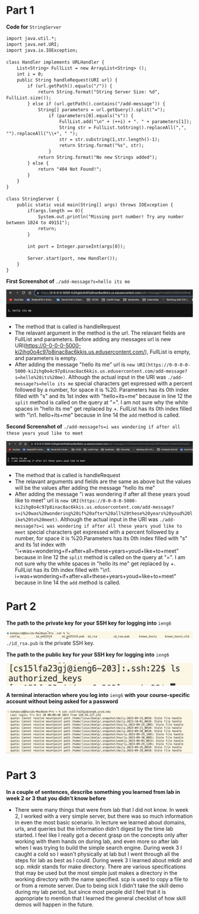 # **Part 1**

**Code for** `StringServer`

```
import java.util.*;
import java.net.URI;
import java.io.IOException;

class Handler implements URLHandler {
    List<String> FullList = new ArrayList<String> ();
    int i = 0;
    public String handleRequest(URI url) {
        if (url.getPath().equals("/")) {
            return String.format("String Server Size: %d", FullList.size());
        } else if (url.getPath().contains("/add-message")) {
            String[] parameters = url.getQuery().split("=");
                if (parameters[0].equals("s")) {
                    FullList.add("\n" + (++i) + ". " + parameters[1]);
                    String str = FullList.toString().replaceAll(",", "").replaceAll("\\+", " ");
                    str = str.substring(1,str.length()-1);
                    return String.format("%s", str);
                }
            return String.format("No new Strings added");
        } else {
            return "404 Not Found!";
        }
    }
}

class StringServer {
    public static void main(String[] args) throws IOException {
        if(args.length == 0){
            System.out.println("Missing port number! Try any number between 1024 to 49151");
            return;
        }

        int port = Integer.parseInt(args[0]);

        Server.start(port, new Handler());
    }
}
```

**First Screenshot of** `./add-message?s=hello its me`

![Image](StringServer1.png)

- The method that is called is handleRequest
- The relavant argument in the method is the url. The relavant fields are FullList and parameters. Before adding any messages url is new URI(https://0-0-0-0-5000-ki2ihg0o4c97p8inac8ac6kkis.us.edusercontent.com/), FullList is empty, and parameters is empty.
- After adding the message "hello its me" url is `new URI(https://0-0-0-0-5000-ki2ihg0o4c97p8inac8ac6kkis.us.edusercontent.com/add-message?s=hello%20its%20me)`. Although the actual input in the URI was `./add-message?s=hello its me` special characters get expressed with a percent followed by a number, for space it is %20. Parameters has its 0th index filled with "s" and its 1st index with "hello+its+me" because in line 12 the `split` method is called on the query at "=". I am not sure why the white spaces in "hello its me" get replaced by +. FullList has its 0th index filled with "\n1. hello+its+me" because in line 14 the `add` method is called. 

**Second Screenshot of** `./add-message?s=i was wondering if after all these years youd like to meet`

![Image](StringServer2.png)

- The method that is called is handleRequest
- The relavant arguments and fields are the same as above but the values will be the values after adding the message "hello its me"
- After adding the message "i was wondering if after all these years youd like to meet" url is `new URI(https://0-0-0-0-5000-ki2ihg0o4c97p8inac8ac6kkis.us.edusercontent.com/add-message?s=i%20was%20wondering%20if%20after%20all%20these%20years%20youd%20like%20to%20meet)`. Although the actual input in the URI was `./add-message?s=i was wondering if after all these years youd like to meet` special characters get expressed with a percent followed by a number, for space it is %20.Parameters has its 0th index filled with "s" and its 1st index with "i+was+wondering+if+after+all+these+years+youd+like+to+meet" because in line 12 the `split` method is called on the query at "=". I am not sure why the white spaces in "hello its me" get replaced by +. FullList has its 0th index filled with "\n1. i+was+wondering+if+after+all+these+years+youd+like+to+meet" because in line 14 the `add` method is called.

# **Part 2**

**The path to the private key for your SSH key for logging into** `ieng6`

![Image](privateKey.png)
`./id_rsa.pub` is the private SSH key.

**The path to the public key for your SSH key for logging into** `ieng6`

![Image](publicKey.png)

**A terminal interaction where you log into** `ieng6` **with your course-specific account without being asked for a password**

![Image](keylessLogin.png)

# **Part 3**

**In a couple of sentences, describe something you learned from lab in week 2 or 3 that you didn’t know before**
- There were many things that were from lab that I did not know. In week 2, I worked with a very simple server, but there was so much information in even the most basic scenario. In lecture we learned about domains, urls, and queries but the information didn't digest by the time lab started. I feel like I really got a decent grasp on the concepts only after working with them hands on during lab, and even more so after lab when I was trying to build the simple search engine. During week 3 I caught a cold so I wasn't physically at lab but I went through all the steps for lab as best as I could. During week 3 I learned about mkdir and scp. mkdir stands for make directory. There are various specifications that may be used but the most simple just makes a directory in the working directory with the name specified. scp is used to copy a file to or from a remote server. Due to being sick I didn't take the skill demo during my lab period, but since most people did I feel that it is appropriate to mention that I learned the general checklist of how skill demos will happen in the future. 

